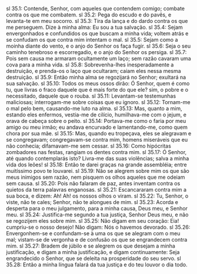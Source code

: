 sl 35.1: Contende, Senhor, com aqueles que contendem comigo; combate contra os que me combatem.
sl 35.2: Pega do escudo e do pavês, e levanta-te em meu socorro.
sl 35.3: Tira da lança e do dardo contra os que me perseguem. Dize à minha alma: Eu sou a tua salvação.
sl 35.4: Sejam envergonhados e confundidos os que buscam a minha vida; voltem atrás e se confudam os que contra mim intentam o mal.
sl 35.5: Sejam como a moinha diante do vento, e o anjo do Senhor os faça fugir.
sl 35.6: Seja o seu caminho tenebroso e escorregadio, e o anjo do Senhor os persiga.
sl 35.7: Pois sem causa me armaram ocultamente um laço; sem razão cavaram uma cova para a minha vida.
sl 35.8: Sobrevenha-lhes inesperadamente a destruição, e prenda-os o laço que ocultaram; caiam eles nessa mesma destruição.
sl 35.9: Então minha alma se regozijará no Senhor; exultará na sua salvação.
sl 35.10: Todos os meus ossos dirão: Ó Senhor, quem é como tu, que livras o fraco daquele que é mais forte do que ele? sim, o pobre e o necessitado, daquele que o rouba.
sl 35.11: Levantam-se testemunhas maliciosas; interrogam-me sobre coisas que eu ignoro.
sl 35.12: Tornam-me o mal pelo bem, causando-me luto na alma.
sl 35.13: Mas, quanto a mim, estando eles enfermos, vestia-me de cilício, humilhava-me com o jejum, e orava de cabeça sobre o peito.
sl 35.14: Portava-me como o faria por meu amigo ou meu irmão; eu andava encurvado e lamentando-me, como quem chora por sua mãe.
sl 35.15: Mas, quando eu tropeçava, eles se alegravam e se congregavam; congregavam-se contra mim, homens miseráveis que eu não conhecia; difamavam-me sem cessar.
sl 35.16: Como hipócritas zombadores nas festas, rangiam os dentes contra mim.
sl 35.17: Ó Senhor, até quando contemplarás isto? Livra-me das suas violências; salva a minha vida dos leões!
sl 35.18: Então te darei graças na grande assembléia; entre muitíssimo povo te louvarei.
sl 35.19: Não se alegrem sobre mim os que são meus inimigos sem razão, nem pisquem os olhos aqueles que me odeiam sem causa.
sl 35.20: Pois não falaram de paz, antes inventam contra os quietos da terra palavras enganosas.
sl 35.21: Escancararam contra mim a sua boca, e dizem: Ah! Ah! os nossos olhos o viram.
sl 35.22: Tu, Senhor, o viste, não te cales; Senhor, não te alongues de mim.
sl 35.23: Acorda e desperta para o meu julgamento, para a minha causa, Deus meu, e Senhor meu.
sl 35.24: Justifica-me segundo a tua justiça, Senhor Deus meu, e não se regozijem eles sobre mim.
sl 35.25: Não digam em seu coração: Eia! cumpriu-se o nosso desejo! Não digam: Nós o havemos devorado.
sl 35.26: Envergonhem-se e confundam-se à uma os que se alegram com o meu mal; vistam-se de vergonha e de confusão os que se engrandecem contra mim.
sl 35.27: Bradem de júbilo e se alegrem os que desejam a minha justificação, e digam a minha justificação, e digam continuamente: Seja engrandecido o Senhor, que se deleita na prosperidade do seu servo.
sl 35.28: Então a minha língua falará da tua justiça e do teu louvor o dia todo.
